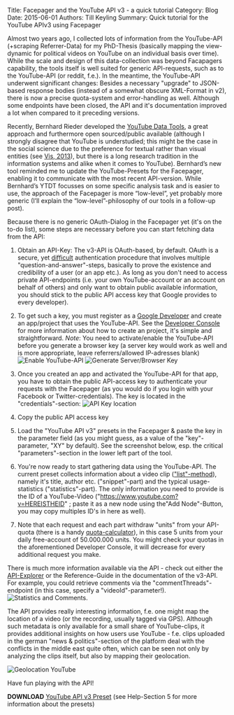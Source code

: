 Title: Facepager and the YouTube API v3 - a quick tutorial
Category: Blog
Date: 2015-06-01
Authors: Till Keyling
Summary: Quick tutorial for the YouTube APIv3 using Facepager

Almost two years ago, I collected lots of information from the YouTube-API (+scraping Referrer-Data) for my PhD-Thesis (basically mapping the view-dynamic for political videos on YouTube on an individual basis over time). While the scale and design of this data-collection was beyond Facapagers capability, the tools itself is well suited for generic API-requests, such as to the YouTube-API (or reddit, f.e.). 
In the meantime, the YouTube-API underwent significant changes: Besides a necessary "upgrade" to JSON-based response bodies (instead of a somewhat obscure XML-Format in v2), there is now a precise quota-system and error-handling as well. Although some endpoints have been closed, the API and it's documentation improved a lot when compared to it preceding versions. 

Recently, Bernhard Rieder developed the [YouTube Data Tools]( http://thepoliticsofsystems.net/2015/05/exploring-youtube/), a great approach and furthermore open sourced/public available (although I strongly disagree that YouTube is understudied; this might be the case in the social science due to the preference for textual rather than visual entities (see [Vis, 2013](http://firstmonday.org/ojs/index.php/fm/article/view/4878/3755)), but there is a long research tradition in the information systems and alike when it comes to YouTube). Bernhard’s new tool reminded me to update the YouTube-Presets for the Facepager, enabling it to communicate with the most recent API-version. While Bernhard’s YTDT focusses on some specific analysis task and is easier to use, the approach of the Facepager is more “low-level”, yet probably more generic (I’ll explain the “low-level”-philosophy of our tools in a follow-up post).

Because there is no generic OAuth-Dialog in the Facepager yet (it's on the to-do list), some steps are necessary before you can start fetching data from the API:

1. Obtain an API-Key: The v3-API is OAuth-based, by default. OAuth is a secure, yet [difficult](http://img.izifunny.com/pics/2013/20130211/original/izifunny-gifdump-feb-12-2013-25-gifs_3.gif) authentication procedure that involves multiple "question-and-answer"-steps, basically to prove the existence and credibility of a user (or an app etc.). As long as you don't need to access private API-endpoints (i.e. your own YouTube-account or an account on behalf of others) and only want to obtain public available information, you should stick to the public API access key that Google provides to every developer). 

2. To get such a key, you must register as a [Google Developer](https://developers.google.com/) and create an app/project that uses the YouTube-API. See the [Developer Console](https://console.developers.google.com/) for more information about how to create an project, it's simple and straightforward. *Note*: You need to activate/enable the YouTube-API before you generate a browser key (a server key would work as well and is more appropriate, leave referrers/allowed IP-adresses blank)
![Enable YouTube-API]({filename}/images/enable_youtube_api.PNG) 
![Generate Server/Browser Key]({filename}/images/create_key.PNG)

3. Once you created an app and activated the YouTube-API for that app, you have to obtain the public API-access key to authenticate your requests with the Facepager (as you would do if you login with your Facebook or Twitter-credentials). The key is located in the "credentials"-section:
![API Key location]({filename}/images/api_key.jpg)

4. Copy the public API access key

5. Load the "YouTube API v3" presets in the Facepager & paste the key in the parameter field (as you might guess, as a value of the "key"-parameter, "XY" by default). See the screenshot below, esp. the critical "parameters"-section in the lower left part of the tool.

6. You're now ready to start gathering data using the YouTube-API. The current preset collects information about a video clip (["list"-method](https://developers.google.com/youtube/v3/docs/videos/list)), namely it's title, author etc. ("snippet"-part) and the typical usage-statistics ("statistics"-part). The only information you need to provide is the ID of a YouTube-Video ("https://www.youtube.com?v=HEREISTHEID" ; paste it as a new node using the"Add Node"-Button, you may copy multiples ID's in here as well).

7. Note that each request and each part withdraw "units" from your API-quota (there is a handy [quota-calculator](https://developers.google.com/youtube/v3/determine_quota_cost)), in this case 5 units from your daily free-account of 50.000.000 units. You might check your quotas in the aforementioned Developer Console, it will decrease for every additional request you make. 

There is much more information available via the API - check out either the [API-Explorer](https://developers.google.com/apis-explorer/#p/youtube/v3/) or the Reference-Guide in the documentation of the v3-API. For example, you could retrieve comments via the "commentThreads"-endpoint (in this case, specify a "videoId"-parameter!). 
![Statistics and Comments]({filename}/images/comments_youtube.PNG). 

The API provides really interesting information, f.e. one might map the location of a video (or the recording, usually tagged via GPS). Although such metadata is only available for a small share of YouTube-clips, it provides additional insights on how users use YouTube - f.e. clips uploaded in the german "news & politics"-section of the platform deal with the conflicts in the middle east quite often, which can be seen not only by analyzing the clips itself, but also by mapping their geolocation. 

![Geolocation YouTube]({filename}/images/geolocation_germany.jpg)

Have fun playing with the API!

**DOWNLOAD** [YouTube API v3 Preset](https://gist.githubusercontent.com/dorvak/fb5b54296084512684f6/raw/d78bc5bb75f86a4867459e135d33b7466e710681/YouTube_API_v3_Get_Video_Statistics-3_4) (see Help-Section 5 for more information about the presets)


